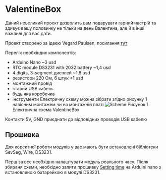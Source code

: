 # ValentineBox

Даний невеликий проект дозволить вам подарувати гарний настрій та здивує вашу половинку не тільки на день Валентина, але й в інші важливі для вас дати.

Проект створено за ідеєю Vegard Paulsen, посилання [тут](https://vegardpaulsen.wordpress.com/valentineduino/)

Перелік необхіндих компонентів:
* Arduino Nano ~3 usd
* RTC module DS3231 with 2032 battery ~1,4 usd
* 4 digits, 3-segment дисплей ~1,8 usd
* резистори 220 Ом, 6 штук <1 usd
* монтажний провід
* старий USB кабель
* будь яка коробочка
* інструменти
Електричну схему можна зібрати згідно рисунку 1 навісним монтажем чи на монтажній платі
![Scheme](https://lh3.googleusercontent.com/C0eLP7MX9KyfVlWX35nVtFYSX55kJ22HcbiFyaYtI_rm8lAYkZcHnOkICZqad9HaUam8NfuwUAVjqO48W2DQj-pkv85jCPJvbpT7W6Qg7Tj8MSITcDHqRMryfY_eHac_YRIv-Oy2UQv7rWjDXUFiM2pz8owH3e5oUUHp43EFb9-rELdk0tUR5aUznW0FO6bk3Xf4zUbzvm6gz80FCR12D0iVVPZ9S0mLQWtqY-D7Rz6Jxdm_LJy-2X6DviY7h5zg7Ufg8VRsVBOf_RlrexeZ6CFodxbMEzfj3QHVB4Rd-JNQ0cNW8a6XPzg0Dzr9UXp4R4bLBzEI-or1UqK8Rfq00BRjKGWUr_F7Yv-cfARKgg-XfyJKodtBulrP_lng5N75rfd8PbF-XtHnvnIMbgkUh89tv78EtcRSo6A7w95w8sRs3pzlGHRdhIx60CF-0-8MBc1OARfK5GAa-nYwPc3Rh8_B_C-xkWGB8VMnPo3i3xfx0bUVaDRgTgSVPiXdALVXd0I_0_zvux0mIzDrGZg_mGnNjLCrmoyazkCnWaCzFjWjLBKS_u5P82TwE08QRg_qxIxuh1XaXOHJ_Oqk7WLCv4SorvL8ehwAgsGT_eDmSOqH0GpRP8I-xoaN0UCuTeBbyLtudAOUqkLv035ukw6jBNUV--kX1a0o2svUg4Ipn940jdMf9fFWFQ05Np-z=w857-h436-no?authuser=0)
Рисунок 1. Електрична схема ValentineBox

Контакти 5V, GND приєднати до відповідних проводів USB кабелю

## Прошивка
Для коректної роботи модулів у вас мають бути встановлені бібліотеки SevSeg, Wire, DS3231.

Перш за все необхідно налаштувати модуль реального часу. Після збираня схеми, необхідно залити прошивку [Setting time](https://github.com/kzavadskiy/ValentineBox/blob/master/Setting%20time) на Arduini nano з встановленою батарейкою в модулі DS3231.
